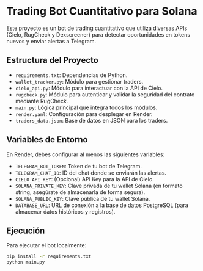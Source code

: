 # Trading Bot Cuantitativo para Solana

Este proyecto es un bot de trading cuantitativo que utiliza diversas APIs (Cielo, RugCheck y Dexscreener) para detectar oportunidades en tokens nuevos y enviar alertas a Telegram.

## Estructura del Proyecto

- `requirements.txt`: Dependencias de Python.
- `wallet_tracker.py`: Módulo para gestionar traders.
- `cielo_api.py`: Módulo para interactuar con la API de Cielo.
- `rugcheck.py`: Módulo para autenticar y validar la seguridad del contrato mediante RugCheck.
- `main.py`: Lógica principal que integra todos los módulos.
- `render.yaml`: Configuración para desplegar en Render.
- `traders_data.json`: Base de datos en JSON para los traders.

## Variables de Entorno

En Render, debes configurar al menos las siguientes variables:

- `TELEGRAM_BOT_TOKEN`: Token de tu bot de Telegram.
- `TELEGRAM_CHAT_ID`: ID del chat donde se enviarán las alertas.
- `CIELO_API_KEY`: (Opcional) API Key para la API de Cielo.
- `SOLANA_PRIVATE_KEY`: Clave privada de tu wallet Solana (en formato string, asegúrate de almacenarla de forma segura).
- `SOLANA_PUBLIC_KEY`: Clave pública de tu wallet Solana.
- `DATABASE_URL`: URL de conexión a la base de datos PostgreSQL (para almacenar datos históricos y registros).

## Ejecución

Para ejecutar el bot localmente:

```bash
pip install -r requirements.txt
python main.py

